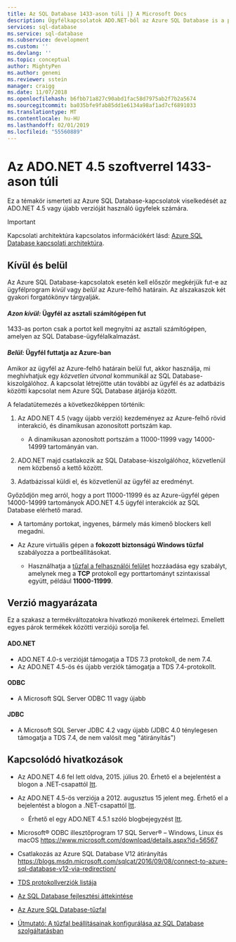```yaml
---
title: Az SQL Database 1433-ason túli |} A Microsoft Docs
description: Ügyfélkapcsolatok ADO.NET-ből az Azure SQL Database is a proxyt, és közvetlenül az adatbázis 1433-astól különböző portokon keresztül kommunikál.
services: sql-database
ms.service: sql-database
ms.subservice: development
ms.custom: ''
ms.devlang: ''
ms.topic: conceptual
author: MightyPen
ms.author: genemi
ms.reviewer: sstein
manager: craigg
ms.date: 11/07/2018
ms.openlocfilehash: b6fbb71a827c90abd1fac58d7975ab2f7b2a5674
ms.sourcegitcommit: ba035bfe9fab85dd1e6134a98af1ad7cf6891033
ms.translationtype: MT
ms.contentlocale: hu-HU
ms.lasthandoff: 02/01/2019
ms.locfileid: "55560889"
---
```

# <a name="ports-beyond-1433-for-adonet-45"></a>Az ADO.NET 4.5 szoftverrel 1433-ason túli

Ez a témakör ismerteti az Azure SQL Database-kapcsolatok viselkedését az ADO.NET 4.5 vagy újabb verzióját használó ügyfelek számára. 

> [!IMPORTANT]
> Kapcsolati architektúra kapcsolatos információkért lásd: [Azure SQL Database kapcsolati architektúra](sql-database-connectivity-architecture.md).
>

## <a name="outside-vs-inside"></a>Kívül és belül

Az Azure SQL Database-kapcsolatok esetén kell először megkérjük fut-e az ügyfélprogram *kívül* vagy *belül* az Azure-felhő határain. Az alszakaszok két gyakori forgatókönyv tárgyalják.

#### <a name="outside-client-runs-on-your-desktop-computer"></a>*Azon kívül:* Ügyfél az asztali számítógépen fut

1433-as porton csak a portot kell megnyitni az asztali számítógépen, amelyen az SQL Database-ügyfélalkalmazást.

#### <a name="inside-client-runs-on-azure"></a>*Belül:* Ügyfél futtatja az Azure-ban

Amikor az ügyfél az Azure-felhő határain belül fut, akkor használja, mi meghívhatjuk egy *közvetlen útvonal* kommunikál az SQL Database-kiszolgálóhoz. A kapcsolat létrejötte után további az ügyfél és az adatbázis közötti kapcsolat nem Azure SQL Database átjárója között.

A feladatütemezés a következőképpen történik:

1. Az ADO.NET 4.5 (vagy újabb verzió) kezdeményez az Azure-felhő rövid interakció, és dinamikusan azonosított portszám kap.
   
   * A dinamikusan azonosított portszám a 11000-11999 vagy 14000-14999 tartományán van.
2. ADO.NET majd csatlakozik az SQL Database-kiszolgálóhoz, közvetlenül nem közbenső a kettő között.
3. Adatbázissal küldi el, és közvetlenül az ügyfél az eredményt.

Győződjön meg arról, hogy a port 11000-11999 és az Azure-ügyfél gépen 14000-14999 tartományok ADO.NET 4.5 ügyfél interakciók az SQL Database elérhető marad.

* A tartomány portokat, ingyenes, bármely más kimenő blockers kell megadni.
* Az Azure virtuális gépen a **fokozott biztonságú Windows tűzfal** szabályozza a portbeállításokat.
  
  * Használhatja a [tűzfal a felhasználói felület](https://msdn.microsoft.com/library/cc646023.aspx) hozzáadása egy szabályt, amelynek meg a **TCP** protokoll egy porttartományt szintaxissal együtt, például **11000-11999**.

## <a name="version-clarifications"></a>Verzió magyarázata
Ez a szakasz a termékváltozatokra hivatkozó monikerek értelmezi. Emellett egyes párok termékek közötti verziójú sorolja fel.

#### <a name="adonet"></a>ADO.NET
* ADO.NET 4.0-s verzióját támogatja a TDS 7.3 protokoll, de nem 7.4.
* Az ADO.NET 4.5-ös és újabb verziók támogatja a TDS 7.4-protokollt.

#### <a name="odbc"></a>ODBC
* A Microsoft SQL Server ODBC 11 vagy újabb

#### <a name="jdbc"></a>JDBC
* A Microsoft SQL Server JDBC 4.2 vagy újabb (JDBC 4.0 ténylegesen támogatja a TDS 7.4, de nem valósít meg "átirányítás")


## <a name="related-links"></a>Kapcsolódó hivatkozások
* Az ADO.NET 4.6 fel lett oldva, 2015. július 20. Érhető el a bejelentést a blogon a .NET-csapattól [Itt](https://blogs.msdn.com/b/dotnet/archive/2015/07/20/announcing-net-framework-4-6.aspx).
* Az ADO.NET 4.5-ös verziója a 2012. augusztus 15 jelent meg. Érhető el a bejelentést a blogon a .NET-csapattól [Itt](https://blogs.msdn.com/b/dotnet/archive/2012/08/15/announcing-the-release-of-net-framework-4-5-rtm-product-and-source-code.aspx). 
  * Érhető el egy ADO.NET 4.5.1 szóló blogbejegyzést [Itt](https://blogs.msdn.com/b/dotnet/archive/2013/06/26/announcing-the-net-framework-4-5-1-preview.aspx).

* Microsoft® ODBC illesztőprogram 17 SQL Server® – Windows, Linux és macOS https://www.microsoft.com/download/details.aspx?id=56567

* Csatlakozás az Azure SQL Database V12 átirányítás https://blogs.msdn.microsoft.com/sqlcat/2016/09/08/connect-to-azure-sql-database-v12-via-redirection/

* [TDS protokollverziók listája](http://www.freetds.org/userguide/tdshistory.htm)
* [Az SQL Database fejlesztési áttekintése](sql-database-develop-overview.md)
* [Az Azure SQL Database-tűzfal](sql-database-firewall-configure.md)
* [Útmutató: A tűzfal beállításainak konfigurálása az SQL Database szolgáltatásban](sql-database-configure-firewall-settings.md)


